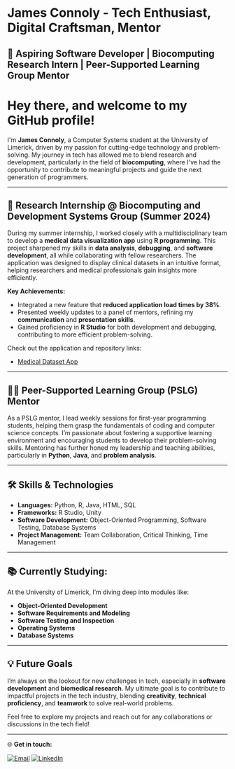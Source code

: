 # James Connoly - Tech Enthusiast, Digital Craftsman, Mentor

## 🚀 Aspiring Software Developer | Biocomputing Research Intern | Peer-Supported Learning Group Mentor


# Hey there, and welcome to my GitHub profile!

I'm **James Connoly**, a Computer Systems student at the University of Limerick, driven by my passion for cutting-edge technology and problem-solving. My journey in tech has allowed me to blend research and development, particularly in the field of **biocomputing**, where I've had the opportunity to contribute to meaningful projects and guide the next generation of programmers.

---

## 🔬 Research Internship @ Biocomputing and Development Systems Group (Summer 2024)

During my summer internship, I worked closely with a multidisciplinary team to develop a **medical data visualization app** using **R programming**. This project sharpened my skills in **data analysis**, **debugging**, and **software development**, all while collaborating with fellow researchers. The application was designed to display clinical datasets in an intuitive format, helping researchers and medical professionals gain insights more efficiently.

**Key Achievements:**
- Integrated a new feature that **reduced application load times by 38%**.
- Presented weekly updates to a panel of mentors, refining my **communication** and **presentation skills**.
- Gained proficiency in **R Studio** for both development and debugging, contributing to more efficient problem-solving.

Check out the application and repository links:
- [Medical Dataset App](https://jamesconnolly.shinyapps.io/main_research/)

---

## 👨‍🏫 Peer-Supported Learning Group (PSLG) Mentor

As a PSLG mentor, I lead weekly sessions for first-year programming students, helping them grasp the fundamentals of coding and computer science concepts. I’m passionate about fostering a supportive learning environment and encouraging students to develop their problem-solving skills. Mentoring has further honed my leadership and teaching abilities, particularly in **Python**, **Java**, and **problem analysis**.

---

## 🛠 Skills & Technologies

- **Languages:** Python, R, Java, HTML, SQL
- **Frameworks:** R Studio, Unity
- **Software Development:** Object-Oriented Programming, Software Testing, Database Systems
- **Project Management:** Team Collaboration, Critical Thinking, Time Management

---

## 📚 Currently Studying:

At the University of Limerick, I’m diving deep into modules like:
- **Object-Oriented Development**
- **Software Requirements and Modeling**
- **Software Testing and Inspection**
- **Operating Systems**
- **Database Systems**

---

## 💡 Future Goals

I’m always on the lookout for new challenges in tech, especially in **software development** and **biomedical research**. My ultimate goal is to contribute to impactful projects in the tech industry, blending **creativity**, **technical proficiency**, and **teamwork** to solve real-world problems.

Feel free to explore my projects and reach out for any collaborations or discussions in the tech field!

---

🌐 **Get in touch:**


[![Email](https://img.shields.io/badge/Email-D14836?style=for-the-badge&logo=gmail&logoColor=white)](mailto:jamco2004@gmail.com)
[![LinkedIn](https://img.shields.io/badge/LinkedIn-0A66C2?style=for-the-badge&logo=linkedin&logoColor=white)](https://www.linkedin.com/in/james-connolly-0693b02b7/)

